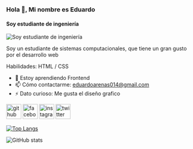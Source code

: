 ### Hola 👋, Mi nombre es Eduardo 
#### Soy estudiante de ingeniería
![Soy estudiante de ingeniería](https://i.pinimg.com/originals/04/bb/1e/04bb1ec93c6c223aa61e1479435bb6e7.png)

Soy un estudiante de sistemas computacionales, que tiene un gran gusto por el desarrollo web 

Habilidades:  HTML / CSS

- 🌱 Estoy aprendiendo Frontend 
- 📫 Cómo contactarme: eduardoarenas014@gmail.com 
- ⚡ Dato curioso: Me gusta el diseño grafico 


[<img src='https://cdn.jsdelivr.net/npm/simple-icons@3.0.1/icons/github.svg' alt='github' height='40'>](https://github.com/EduardoArenasI)  [<img src='https://cdn.jsdelivr.net/npm/simple-icons@3.0.1/icons/facebook.svg' alt='facebook' height='40'>](https://www.facebook.com/eduardo.arenas.5477)  [<img src='https://cdn.jsdelivr.net/npm/simple-icons@3.0.1/icons/instagram.svg' alt='instagram' height='40'>](https://www.instagram.com/eduardo_arenas09/)  [<img src='https://cdn.jsdelivr.net/npm/simple-icons@3.0.1/icons/twitter.svg' alt='twitter' height='40'>](https://twitter.com/EduDev17)  

[![Top Langs](https://github-readme-stats.vercel.app/api/top-langs/?username=EduardoArenasI)](https://github.com/anuraghazra/github-readme-stats)

![GitHub stats](https://github-readme-stats.vercel.app/api?username=EduardoArenasI&show_icons=true)  

